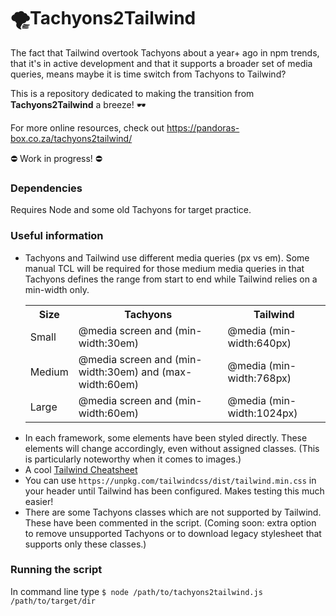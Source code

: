 # 🌪Tachyons2Tailwind



The fact that Tailwind overtook Tachyons about a year+ ago in npm trends, that it's in active development and that it supports a broader set of media queries, means maybe it is time switch from Tachyons to Tailwind?

This is a repository dedicated to making the transition from <b>Tachyons2Tailwind</b> a breeze! 🕶

For more online resources, check out https://pandoras-box.co.za/tachyons2tailwind/

⛔ Work in progress! ⛔

<h3>Dependencies</h3>

Requires Node and some old Tachyons for target practice.

<h3>Useful information</h3>

<ul>
  <li>Tachyons and Tailwind use different media queries (px vs em). Some manual TCL will be required for those medium media queries in that Tachyons defines the range from start to end while Tailwind relies on a min-width only.
    <table>
  <tr>
    <th>Size</th>
    <th>Tachyons</th>
    <th>Tailwind</th>
  </tr>
  <tr>
    <td>Small</td>
    <td>@media screen and (min-width:30em)</td>
    <td>@media (min-width:640px)</td>
  </tr>
  <tr>
    <td>Medium</td>
    <td>@media screen and (min-width:30em) and (max-width:60em)</td>
    <td>@media (min-width:768px)</td>
  </tr>
  <tr>
    <td>Large</td>
    <td>@media screen and (min-width:60em)</td>
    <td>@media (min-width:1024px)</td>
  </tr>
</table>
  </li>
  <li>In each framework, some elements have been styled directly. These elements will change accordingly, even without assigned classes. (This is particularly noteworthy when it comes to images.)</li>
  <li>A cool <a href="https://nerdcave.com/tailwind-cheat-sheet">Tailwind Cheatsheet</a></li>
  <li>You can use <code>https://unpkg.com/tailwindcss/dist/tailwind.min.css</code> in your header until Tailwind has been configured. Makes testing this much easier!</li>
  <li>There are some Tachyons classes which are not supported by Tailwind. These have been commented in the script. (Coming soon: extra option to remove unsupported Tachyons or to download legacy stylesheet that supports only these classes.)</li>
</ul>

<h3>Running the script</h3>

In command line type <code>$ node /path/to/tachyons2tailwind.js /path/to/target/dir</code>
